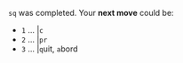 `sq` was completed. Your **next move** could be:

- `1` ... |`c`
- `2` ... |`pr`
- `3` ... |`q`uit, `a`bord
